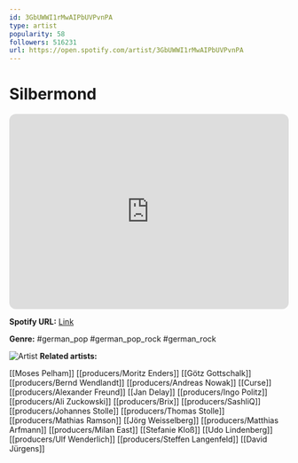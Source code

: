 ```yaml
---
id: 3GbUWWI1rMwAIPbUVPvnPA
type: artist
popularity: 58
followers: 516231
url: https://open.spotify.com/artist/3GbUWWI1rMwAIPbUVPvnPA
---
```

# Silbermond

<iframe style="border-radius:12px" src="https://open.spotify.com/embed/artist/3GbUWWI1rMwAIPbUVPvnPA" width="100%" height="352" frameBorder="0" allowfullscreen="" allow="autoplay; clipboard-write; encrypted-media; fullscreen; picture-in-picture" loading="lazy"></iframe>

**Spotify URL:** [Link](https://open.spotify.com/artist/3GbUWWI1rMwAIPbUVPvnPA)

**Genre:**  #german_pop #german_pop_rock #german_rock

![Artist](https://i.scdn.co/image/ab6761610000e5eba68f849fdd5ed9c09530e37d)
**Related artists:**

[[Moses Pelham]]
[[producers/Moritz Enders]]
[[Götz Gottschalk]]
[[producers/Bernd Wendlandt]]
[[producers/Andreas Nowak]]
[[Curse]]
[[producers/Alexander Freund]]
[[Jan Delay]]
[[producers/Ingo Politz]]
[[producers/Ali Zuckowski]]
[[producers/Brix]]
[[producers/SashliQ]]
[[producers/Johannes Stolle]]
[[producers/Thomas Stolle]]
[[producers/Mathias Ramson]]
[[Jörg Weisselberg]]
[[producers/Matthias Arfmann]]
[[producers/Milan East]]
[[Stefanie Kloß]]
[[Udo Lindenberg]]
[[producers/Ulf Wenderlich]]
[[producers/Steffen Langenfeld]]
[[David Jürgens]]

